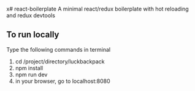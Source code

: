 x# react-boilerplate
A minimal react/redux boilerplate with hot reloading and redux devtools

## To run locally
Type the following commands in terminal
1. cd /project/directory/luckbackpack
2. npm install
3. npm run dev
4. in your browser, go to localhost:8080